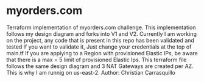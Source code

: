 # myorders.com
Terraform implementation of myorders.com challenge. 
This implementation follows my design diagram and forks into V1 and V2.
Currently I am working on the project, any code that is present in this repo has been validated and tested
If you want to validate it, Just change your credentials at the top of main.tf
If you are applying to a Region with provisioned Elastic IPs, be aware that there is a max = 5 limit of provisioned
Elastic Ips. This terraform file follows the same design diagram and 3 NAT Gateways are created per AZ. This is why I am runnig on us-east-2. 
Author: Christian Carrasquillo
